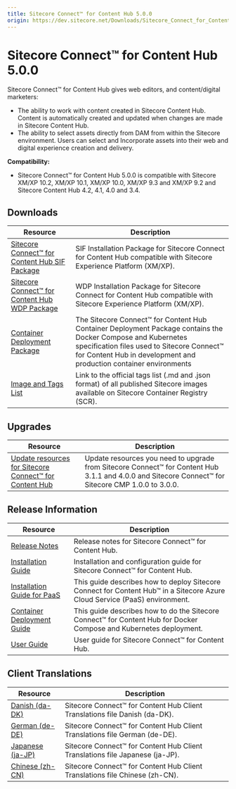 ```yaml
---
title: Sitecore Connect™ for Content Hub 5.0.0
origin: https://dev.sitecore.net/Downloads/Sitecore_Connect_for_Content_Hub/5x/Sitecore_Connect_for_Content_Hub_500.aspx
---
```


# Sitecore Connect™ for Content Hub 5.0.0

Sitecore Connect™ for Content Hub gives web editors, and content/digital marketers:

-   The ability to work with content created in Sitecore Content Hub. Content is automatically created and updated when changes are made in Sitecore Content Hub.
-   The ability to select assets directly from DAM from within the Sitecore environment. Users can select and Incorporate assets into their web and digital experience creation and delivery.

**Compatibility:**

-   Sitecore Connect™ for Content Hub 5.0.0 is compatible with Sitecore XM/XP 10.2, XM/XP 10.1, XM/XP 10.0, XM/XP 9.3 and XM/XP 9.2 and Sitecore Content Hub 4.2, 4.1, 4.0 and 3.4.

## Downloads

 | Resource | Description |
 | --- | --- |
 | [Sitecore Connect™ for Content Hub SIF Package](https://sitecoredev.azureedge.net/~/media/744B05AD232F4B659D0D4C99B000C920.ashx?date=20220207T124231) | SIF Installation Package for Sitecore Connect for Content Hub compatible with Sitecore Experience Platform (XM/XP). |
 | [Sitecore Connect™ for Content Hub WDP Package](https://sitecoredev.azureedge.net/~/media/F6AE1D1E24004529AF923DBCCEFC2615.ashx?date=20220207T124328) | WDP Installation Package for Sitecore Connect for Content Hub compatible with Sitecore Experience Platform (XM/XP). |
 | [Container Deployment Package](https://github.com/Sitecore/container-deployment/releases/tag/chub%2F5.0.0.00328.598) | The Sitecore Connect™ for Content Hub Container Deployment Package contains the Docker Compose and Kubernetes specification files used to Sitecore Connect™ for Content Hub in development and production container environments |
 | [Image and Tags List](https://github.com/Sitecore/docker-images/tree/master/tags) | Link to the official tags list (.md and .json format) of all published Sitecore images available on Sitecore Container Registry (SCR). |

## Upgrades

 | Resource | Description |
 | --- | --- |
 | [Update resources for Sitecore Connect™ for Content Hub](https://dev.sitecore.net:443/downloads/Resource%20files%20for%20Modules/1x/Resource%20files%20for%20Modules%20100) | Update resources you need to upgrade from Sitecore Connect™ for Content Hub 3.1.1 and 4.0.0 and Sitecore Connect™ for Sitecore CMP 1.0.0 to 3.0.0. |

## Release Information

 | Resource | Description |
 | --- | --- |
 | [Release Notes](https://dev.sitecore.net:443/downloads/Sitecore%20Connect%20for%20Content%20Hub/5x/Sitecore%20Connect%20for%20Content%20Hub%20500/Release%20Notes) | Release notes for Sitecore Connect™ for Content Hub. |
 | [Installation Guide](https://doc.sitecore.com/xp/en/developers/connect-for-ch/50/connect-for-content-hub/install-sitecore-connect-for-content-hub-on-prem.html) | Installation and configuration guide for Sitecore Connect™ for Content Hub. |
 | [Installation Guide for PaaS](https://doc.sitecore.com/xp/en/developers/connect-for-ch/50/connect-for-content-hub/installing-sitecore-connect-for-content-hub-on-paas.html) | This guide describes how to deploy Sitecore Connect for Content Hub™ in a Sitecore Azure Cloud Service (PaaS) environment. |
 | [Container Deployment Guide](https://doc.sitecore.com/xp/en/developers/connect-for-ch/50/connect-for-content-hub/installing-sitecore-connect-for-content-hub-on-containers.html) | This guide describes how to do the Sitecore Connect™ for Content Hub for Docker Compose and Kubernetes deployment. |
 | [User Guide](https://doc.sitecore.com/developers/connect-for-ch/50/connect-for-content-hub/en/sitecore-connect-for-content-hub.html) | User guide for Sitecore Connect™ for Content Hub. |

## Client Translations

 | Resource | Description |
 | --- | --- |
 | [Danish (da-DK)](https://sitecoredev.azureedge.net/~/media/B15511131D3C4E0CA24E58418A91E0CF.ashx?date=20220207T124454) | Sitecore Connect™ for Content Hub Client Translations file Danish (da-DK). |
 | [German (de-DE)](https://sitecoredev.azureedge.net/~/media/112E8B46669D43B49F9C7E35F5311F49.ashx?date=20220207T124525) | Sitecore Connect™ for Content Hub Client Translations file German (de-DE). |
 | [Japanese (ja-JP)](https://sitecoredev.azureedge.net/~/media/C7580A2A1EAD459C9ACF2932733DFE99.ashx?date=20220207T124549) | Sitecore Connect™ for Content Hub Client Translations file Japanese (ja-JP). |
 | [Chinese (zh-CN)](https://sitecoredev.azureedge.net/~/media/413A053F5A48498CA69428EDB04C98C7.ashx?date=20220207T124611) | Sitecore Connect™ for Content Hub Client Translations file Chinese (zh-CN). |